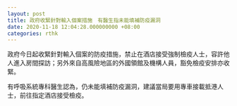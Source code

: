 ```yaml
---
layout: post
title: 政府收緊針對輸入個案措施　有醫生指未能填補防疫漏洞
date: 2020-11-18 12:04:28.000000000 +08:00
categories: rthk
---
```


政府今日起收緊針對輸入個案的防疫措施，禁止在酒店接受強制檢疫人士，容許他人進入房間探訪；另外來自高風險地區的外國領館及機構人員，豁免檢疫安排亦收緊。

有呼吸系統專科醫生認為，仍未能填補防疫漏洞，建議當局要用專車接載抵港人士，前往指定酒店接受檢疫。
